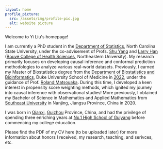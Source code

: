 ```yaml
---
layout: home
profile_picture:
  src: /assets/img/profile-pic.jpg
  alt: website picture
---
```


<p>
	Welcome to Yi Liu's homepage!
</p>

<p>

I am currently a PhD student in the <a href="https://statistics.sciences.ncsu.edu/" target="_blank">Department of Statistics</a>, North Carolina State University, under the co-advisement of Profs. <a href="https://statistics.sciences.ncsu.edu/people/syang24/" target="_blank">Shu Yang</a> and <a href="https://bouve.northeastern.edu/directory/larry-han/" target="_blank">Larry Han</a> (<a href="https://bouve.northeastern.edu/" target="_blank">Bouvé College of Health Sciences</a>, Northeastern University). My research primarily focuses on developing causal inference and conformal prediction methodologies to analyze various real-world datasets. Previously, I earned my Master of Biostatistics degree from the <a href="https://biostat.duke.edu/" target="_blank">Department of Biostatistics and Bioinformatics</a>, Duke University School of Medicine in <a href="https://biostat.duke.edu/news/master-biostatistics-class-2022-celebrate-commencement" target="_blank">2022</a>, under the guidance of Prof. <a href="https://scholars.duke.edu/person/roland.matsouaka" target="_blank">Roland Matsouaka</a>. During this time, I developed a keen interest in propensity score weighting methods, which ignited my journey into causal inference with observational studies! More previously, I obtained my Bachelor of Science in Mathematics and Applied Mathematics from <a href="https://www.seu.edu.cn/" target="_blank">Southeast University</a> in Nanjing, Jiangsu Province, China in 2020.

</p>	
   
<p> 
I was born in <a href="https://en.wikipedia.org/wiki/Qianxi,_Guizhou" target="_blank">Qianxi</a>, <a href="https://en.wikipedia.org/wiki/Guizhou" target="_blank">Guizhou</a> Province, China, and had the privilege of spending three enriching years at <a href="https://www.linkedin.com/school/no-1-high-school-of-guiyang/about/" target="_blank">No.1 High School of Guiyang</a> before commencing my college education.
</p>

<p> 
Please find the PDF of my CV here (to be uploaded later) for more information about honors I received, my research, teaching, and serivces, etc. 
</p>
